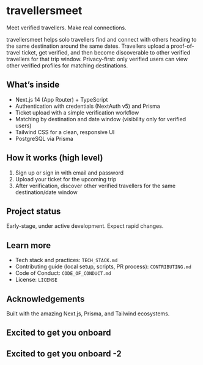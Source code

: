 # travellersmeet

Meet verified travellers. Make real connections.

travellersmeet helps solo travellers find and connect with others heading to the same destination around the same dates. Travellers upload a proof-of-travel ticket, get verified, and then become discoverable to other verified travellers for that trip window. Privacy-first: only verified users can view other verified profiles for matching destinations.

## What’s inside
- Next.js 14 (App Router) + TypeScript
- Authentication with credentials (NextAuth v5) and Prisma
- Ticket upload with a simple verification workflow
- Matching by destination and date window (visibility only for verified users)
- Tailwind CSS for a clean, responsive UI
- PostgreSQL via Prisma

## How it works (high level)
1) Sign up or sign in with email and password
2) Upload your ticket for the upcoming trip
3) After verification, discover other verified travellers for the same destination/date window

## Project status
Early-stage, under active development. Expect rapid changes.

## Learn more
- Tech stack and practices: `TECH_STACK.md`
- Contributing guide (local setup, scripts, PR process): `CONTRIBUTING.md`
- Code of Conduct: `CODE_OF_CONDUCT.md`
- License: `LICENSE`

## Acknowledgements
Built with the amazing Next.js, Prisma, and Tailwind ecosystems.

## Excited to get you onboard 
## Excited to get you onboard -2